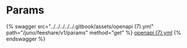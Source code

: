 # Params

{% swagger src="../../../../../.gitbook/assets/openapi (7).yml" path="/juno/feeshare/v1/params" method="get" %}
[openapi (7).yml](<../../../../../.gitbook/assets/openapi (7).yml>)
{% endswagger %}
